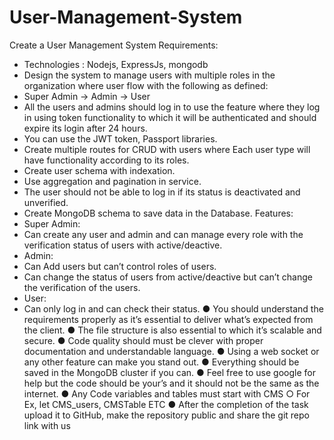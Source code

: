# User-Management-System

Create a User Management System
Requirements:
- Technologies : Nodejs, ExpressJs, mongodb
- Design the system to manage users with multiple roles in the
organization where user flow with the following as defined:
- Super Admin -> Admin -> User
- All the users and admins should log in to use the feature where they log
in using token functionality to which it will be authenticated and should
expire its login after 24 hours.
- You can use the JWT token, Passport libraries.
- Create multiple routes for CRUD with users where Each user type
will have functionality according to its roles.
- Create user schema with indexation.
- Use aggregation and pagination in service.
- The user should not be able to log in if its status is deactivated and
unverified.
- Create MongoDB schema to save data in the Database.
Features:
- Super Admin:
- Can create any user and admin and can manage every role with the
verification status of users with active/deactive.
- Admin:
- Can Add users but can’t control roles of users.
- Can change the status of users from active/deactive but can’t
change the verification of the users.
- User:
- Can only log in and can check their status.
● You should understand the requirements properly as it’s essential to
deliver what’s expected from the client.
● The file structure is also essential to which it’s scalable and secure.
● Code quality should must be clever with proper documentation and
understandable language.
● Using a web socket or any other feature can make you stand out.
● Everything should be saved in the MongoDB cluster if you can.
● Feel free to use google for help but the code should be your’s and it
should not be the same as the internet.
● Any Code variables and tables must start with CMS
○ For Ex, let CMS_users, CMSTable ETC
● After the completion of the task upload it to GitHub, make the repository
public and share the git repo link with us
